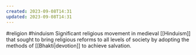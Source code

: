 ```yaml
---
created: 2023-09-08T14:31
updated: 2023-09-08T14:31
---
```

#religion #hinduism 
Significant religious movement in medieval [[Hinduism]] that sought to bring religious reforms to all levels of society by adopting the methods of [[Bhakti|devotion]] to achieve salvation. 